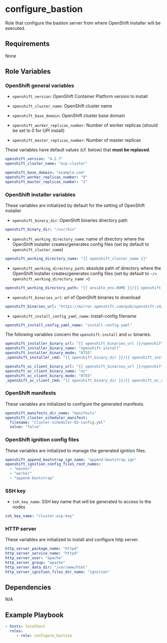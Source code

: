 # configure_bastion

Role that configure the bastion server from where OpenShift installer will be executed.

## Requirements

None

## Role Variables

### OpenShift general variables

- `openshift_version`: OpenShift Container Platform version to install

- `openshift_cluster_name`: OpenShift cluster name

- `openshift_base_domain`: OpenShift cluster base domain

- `openshift_worker_replicas_number`: Number of worker replicas (should be set to 0 for UPI install)

- `openshift_master_replicas_number`: Number of master replicas

These variables have default values (cf. below) that **must be replaced**.

```yaml
openshift_version: "4.2.7"
openshift_cluster_name: "ocp-cluster"

openshift_base_domain: "example.com"
openshift_worker_replicas_number: "0"
openshift_master_replicas_number: "3"
```

### OpenShift installer variables

These variables are initialized by default for the setting of OpenShift installer

- `openshift_binary_dir`: OpenShift binaries directory path

```yaml
openshift_binary_dir: "/usr/bin"
```

- `openshift_working_directory_name`: name of directory where the OpenShift installer creates/generates config files (set by default to  `openshift_cluster_name`)

```yaml
openshift_working_directory_name: "{{ openshift_cluster_name }}"
```

- `openshift_working_directory_path`: absolute path of directory where the OpenShift installer creates/generates config files (set by default to `~/< openshift_working_directory_name >`)

```yaml
openshift_working_directory_path: "{{ ansible_env.HOME }}/{{ openshift_working_directory_name }}"
```

- `openshift_binaries_url`: url of OpenShift binaries to download

```yaml
openshift_binaries_url: "https://mirror.openshift.com/pub/openshift-v4/clients/ocp/{{ openshift_version }}"
```

- `openshift_install_config_yaml_name`: install-config filename

```yaml
openshift_install_config_yaml_name: "install-config.yaml"
```

The following variables concern the `openshift-install` and `oc` binaries:

```yaml
openshift_installer_binary_url: "{{ openshift_binaries_url }}/openshift-install-linux-{{ openshift_version }}.tar.gz"
openshift_installer_binary_name: "openshift-install"
openshift_installer_binary_mode: "0755"
_openshift_installer_cmd: "{{ openshift_binary_dir }}/{{ openshift_installer_binary_name }}"

openshift_oc_client_binary_url: "{{ openshift_binaries_url }}/openshift-client-linux-{{ openshift_version }}.tar.gz"
openshift_oc_client_binary_name: "oc"
openshift_oc_client_binary_mode: "0755"
_openshift_oc_client_cmd: "{{ openshift_binary_dir }}/{{ openshift_oc_client_binary_name }}"
```

### OpenShift manifests

These variables are initialized to configure the generated manifests.

```yaml
openshift_manifests_dir_name: "manifests"
openshift_cluster_scheduler_manifest:
  filename: "cluster-scheduler-02-config.yml"
  value: "false"
```

### OpenShift ignition config files

These variables are initialized to manage the generated ignition files.

```yaml
openshift_append_bootstrap_ign_name: "append-bootstrap.ign"
openshift_ignition_config_files_root_names:
  - "master"
  - "worker"
  - "append-bootstrap"
```

### SSH key

- `ssh_key_name`: SSH key name that will be generated to access to the nodes

```yaml
ssh_key_name: "cluster-ocp-key"
```

### HTTP server

These variables are initialized to install and configure http server.

```yaml
http_server_package_name: "httpd"
http_server_service_name: "httpd"
http_server_user: "apache"
http_server_group: "apache"
http_server_data_dir: "/var/www/html"
http_server_ignition_files_dir_name: "ignition"
```

## Dependencies

N/A

## Example Playbook

```yaml
- hosts: localhost
  roles:
     - role: configure_bastion
```
